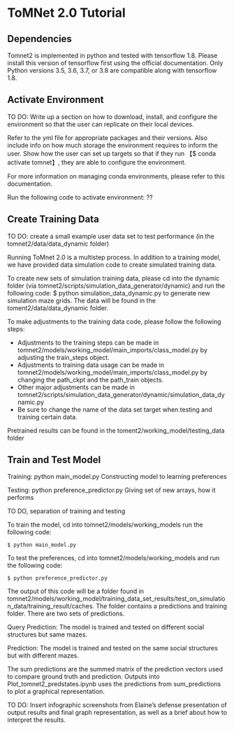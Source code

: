 # ToMNet 2.0 Tutorial

## Dependencies 
Tomnet2 is implemented in python and tested with tensorflow 1.8. Please install this version of tensorflow first using the official documentation. Only Python versions 3.5, 3.6, 3.7, or 3.8 are compatible along with tensorflow 1.8. 

## Activate Environment
TO DO: Write up a section on how to download, install, and configure the environment so that the user can replicate on their local devices. 

Refer to the yml file for appropriate packages and their versions. Also include info on how much storage the environment requires to inform the user. Show how the user can set up targets so that if they run 【$ conda activate tomnet】, they are able to configure the environment. 

For more information on managing conda environments, please refer to this documentation.

Run the following code to activate environment: ??


## Create Training Data
TO DO: create a small example user data set to test performance (in the tomnet2/data/data_dynamic folder)

Running ToMnet 2.0 is a multistep process. In addition to a training model, we have provided data simulation code to create simulated training data.

To create new sets of simulation training data, please cd into the dynamic folder (via tomnet2/scripts/simulation_data_generator/dynamic) and run the following code:  $ python simulation_data_dynamic.py to generate new simulation maze grids. The data will be found in the toment2/data/data_dynamic folder. 

To make adjustments to the training data code, please follow the following steps:
- Adjustments to the training steps can be made in tomnet2/models/working_model/main_imports/class_model.py by adjusting the train_steps object. 
- Adjustments to training data usage can be made in tomnet2/models/working_model/main_imports/class_model.py by changing the path_ckpt and the path_train objects. 
- Other major adjustments can be made in tomnet2/scripts/simulation_data_generator/dynamic/simulation_data_dynamic.py 
- Be sure to change the name of the data set target when testing and training certain data. 

Pretrained results can be found in the toment2/working_model/testing_data folder


## Train and Test Model
Training: python main_model.py 
Constructing model to learning preferences

Testing: python preference_predictor.py
Giving set of new arrays, how it performs

TO DO, separation of training and testing 

To train the model, cd into tomnet2/models/working_models run the following code: 

```$ python main_model.py```


To test the preferences, cd into tomnet2/models/working_models and run the following code:

```$ python preference_predictor.py```

The output of this code will be a folder found in tomnet2/models/working_model/training_data_set_results/test_on_simulation_data/training_result/caches. The folder contains a predictions and training folder. There are two sets of predictions. 

Query Prediction: The model is trained and tested on different social structures but same mazes.

Prediction: The model is trained and tested on the same social structures but with different mazes. 

The sum predictions are the summed matrix of the prediction vectors used to compare ground truth and prediction. Outputs into Plot_tomnet2_predstates.ipynb uses the predictions from sum_predictions to plot a graphical representation.

TO DO: Insert infographic screenshots from Elaine’s defense presentation of output results and final graph representation, as well as a brief about how to interpret the results.